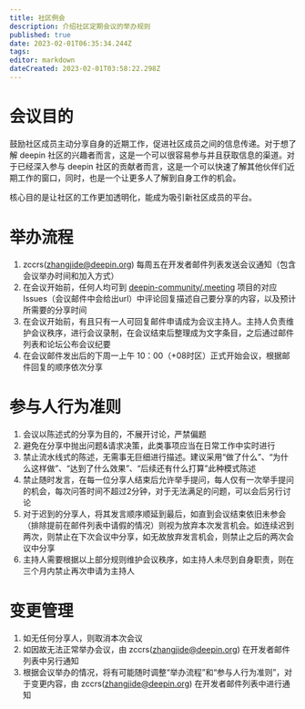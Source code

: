 ```yaml
---
title: 社区例会
description: 介绍社区定期会议的举办规则
published: true
date: 2023-02-01T06:35:34.244Z
tags: 
editor: markdown
dateCreated: 2023-02-01T03:58:22.298Z
---
```


# 会议目的

鼓励社区成员主动分享自身的近期工作，促进社区成员之间的信息传递。对于想了解 deepin 社区的兴趣者而言，这是一个可以很容易参与并且获取信息的渠道。对于已经深入参与 deepin 社区的贡献者而言，这是一个可以快速了解其他伙伴们近期工作的窗口，同时，也是一个让更多人了解到自身工作的机会。

核心目的是让社区的工作更加透明化，能成为吸引新社区成员的平台。

# 举办流程

1. zccrs(zhangjide@deepin.org) 每周五在开发者邮件列表发送会议通知（包含会议举办时间和加入方式）
2. 在会议开始前，任何人均可到 [deepin-community/.meeting](https://github.com/deepin-community/.meeting/issues) 项目的对应 Issues（会议邮件中会给出url）中评论回复描述自己要分享的内容，以及预计所需要的分享时间
3. 在会议开始前，有且只有一人可回复邮件申请成为会议主持人。主持人负责维护会议秩序，进行会议录制，在会议结束后整理成为文字条目，之后通过邮件列表和论坛公布会议纪要
4. 在会议邮件发出后的下周一上午 10：00（+08时区）正式开始会议，根据邮件回复的顺序依次分享

# 参与人行为准则

1. 会议以陈述式的分享为目的，不展开讨论，严禁偏题
2. 避免在分享中抛出问题&请求决策，此类事项应当在日常工作中实时进行
3. 禁止流水线式的陈述，无需事无巨细进行描述。建议采用“做了什么”、“为什么这样做”、“达到了什么效果”、“后续还有什么打算”此种模式陈述
4. 禁止随时发言，在每一位分享人结束后允许举手提问，每人仅有一次举手提问的机会，每次问答时间不超过2分钟，对于无法满足的问题，可以会后另行讨论
5. 对于迟到的分享人，将其发言顺序顺延到最后，如直到会议结束依旧未参会（排除提前在邮件列表中请假的情况）则视为放弃本次发言机会。如连续迟到两次，则禁止在下次会议中分享，如无故放弃发言机会，则禁止之后的两次会议中分享
6. 主持人需要根据以上部分规则维护会议秩序，如主持人未尽到自身职责，则在三个月内禁止再次申请为主持人

# 变更管理

1. 如无任何分享人，则取消本次会议
2. 如因故无法正常举办会议，由 zccrs(zhangjide@deepin.org) 在开发者邮件列表中另行通知
3. 根据会议举办的情况，将有可能随时调整“举办流程”和“参与人行为准则”，对于变更内容，由 zccrs(zhangjide@deepin.org) 在开发者邮件列表中进行通知